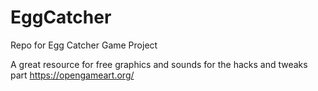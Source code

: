 # EggCatcher
Repo for Egg Catcher Game Project

A great resource for free graphics and sounds for the hacks and tweaks part
https://opengameart.org/

